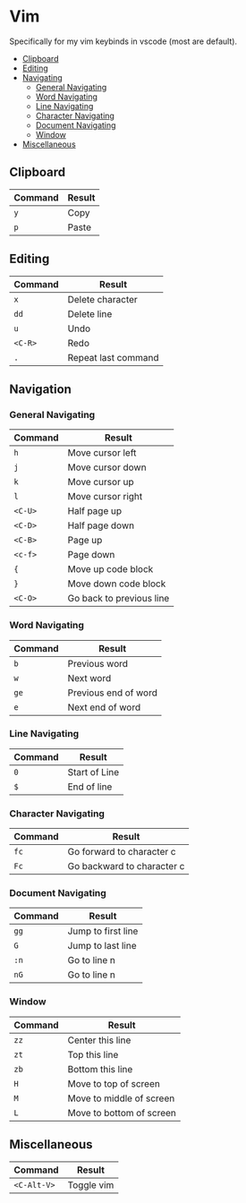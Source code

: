 # Vim  

Specifically for my vim keybinds in vscode (most are default).  

- [Clipboard](#clipboard)
- [Editing](#editing)
- [Navigating](#navigating)
    * [General Navigating](#general-navigating)
    * [Word Navigating](#word-navigating)
    * [Line Navigating](#line-navigating)
    * [Character Navigating](#character-navigating)
    * [Document Navigating](#document-navigating)
    * [Window](#window)
- [Miscellaneous](#miscellaneous)

## Clipboard
| Command | Result               |
|---------|----------------------|
| `y`     | Copy                 |
| `p`     | Paste                |

## Editing
| Command | Result               |
|---------|----------------------|
| `x`     | Delete character     |
| `dd`    | Delete line          |
| `u`     | Undo                 |
| `<C-R>` | Redo                 |
| `.`     | Repeat last command  |

## Navigation  
### General Navigating 
| Command | Result                   |
|---------|--------------------------|
| `h`     | Move cursor left         |
| `j`     | Move cursor down         |
| `k`     | Move cursor up           |
| `l`     | Move cursor right        |
| `<C-U>` | Half page up             |
| `<C-D>` | Half page down           |
| `<C-B>` | Page up                  |
| `<c-f>` | Page down                |
| `{`     | Move up code block       |
| `}`     | Move down code block     | 
| `<C-O>` | Go back to previous line |

### Word Navigating 
| Command | Result               |
|---------|----------------------|
| `b`     | Previous word        |
| `w`     | Next word            |
| `ge`    | Previous end of word |
| `e`     | Next end of word     |

### Line Navigating  
| Command | Result               |
|---------|----------------------|
| `0`     | Start of Line        |
| `$`     | End of line          |

### Character Navigating  
| Command | Result                      |
|---------|-----------------------------|
| `fc`    | Go forward to character c   |
| `Fc`    | Go backward to character c  |

### Document Navigating  
| Command | Result               |
|---------|----------------------|
| `gg`    | Jump to first line   |
| `G`     | Jump to last line    |
| `:n`    | Go to line n         |
| `nG`    | Go to line n         |

### Window
| Command | Result                  |
|---------|-------------------------|
| `zz`    | Center this line        |
| `zt`    | Top this line           |
| `zb`    | Bottom this line        |
| `H`     | Move to top of screen   |
| `M`     | Move to middle of screen|
| `L`     | Move to bottom of screen|

## Miscellaneous  
| Command       | Result        |
|---------------|---------------|
| `<C-Alt-V>`   | Toggle vim    |